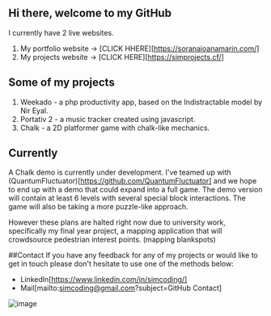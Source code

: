 ## Hi there, welcome to my GitHub

I currently have 2 live websites.
1. My portfolio website -> [CLICK HHERE][https://soranaioanamarin.com/]
1. My projects website -> [CLICK HERE][https://simprojects.cf/]

## Some of my projects
1. Weekado - a php productivity app, based on the Indistractable model by Nir Eyal.
2. Portativ 2 - a music tracker created using javascript.
3. Chalk - a 2D platformer game with chalk-like mechanics.

## Currently
A Chalk demo is currently under development. I've teamed up with (QuantumFluctuator)[https://github.com/QuantumFluctuator] and we hope to end up with a demo that could expand into a full game. The demo version will contain at least 6 levels with several special block interactions. The game will also be taking a more puzzle-like approach. 

However these plans are halted right now due to university work, specifically my final year project, a mapping application that will crowdsource pedestrian interest points. (mapping blankspots)

##Contact
If you have any feedback for any of my projects or would like to get in touch please don't hesitate to use one of the methods below:
* LinkedIn[https://www.linkedin.com/in/simcoding/]
* Mail[mailto:simcoding@gmail.com?subject=GitHub Contact]

![image](https://user-images.githubusercontent.com/57096435/156322970-c204a2dd-4d9b-40df-b91c-f5eaf7c6ba9c.png)

<!--
**codingSIM/codingSIM** is a ✨ _special_ ✨ repository because its `README.md` (this file) appears on your GitHub profile.

Here are some ideas to get you started:

- 🔭 I’m currently working on ...
- 🌱 I’m currently learning ...
- 👯 I’m looking to collaborate on ...
- 🤔 I’m looking for help with ...
- 💬 Ask me about ...
- 📫 How to reach me: ...
- 😄 Pronouns: ...
- ⚡ Fun fact: ...
-->

